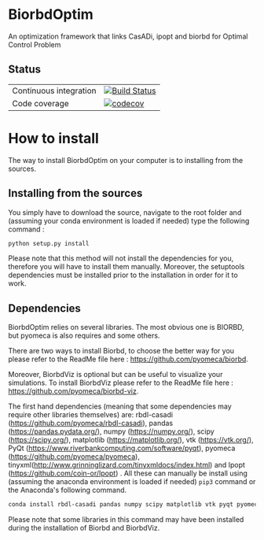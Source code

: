 # BiorbdOptim
An optimization framework that links CasADi, ipopt and biorbd for Optimal Control Problem 

## Status

| | |
|---|---|
| Continuous integration | [![Build Status](https://travis-ci.org/pyomeca/BiorbdOptim.svg?branch=travis)](https://travis-ci.org/pyomeca/BiorbdOptim) |
| Code coverage | [![codecov](https://codecov.io/gh/pyomeca/BiorbdOptim/branch/dev/graph/badge.svg)](https://codecov.io/gh/pyomeca/BiorbdOptim) |

# How to install 
The way to install BiorbdOptim on your computer is to installing from the sources. 

## Installing from the sources 
You simply have to download the source, navigate to the root folder and (assuming your conda environment is loaded if needed) type the following command :
```bash 
python setup.py install
```
Please note that this method will not install the dependencies for you, therefore you will have to install them manually. Moreover, the setuptools dependencies must be installed prior to the installation in order for it to work.

## Dependencies
BiorbdOptim relies on several libraries. The most obvious one is BIORBD, but pyomeca is also requires and some others.  

There are two ways to install Biorbd, to choose the better way for you please refer to the ReadMe file here : https://github.com/pyomeca/biorbd.

Moreover, BiorbdViz is optional but can be useful to visualize your simulations. To install BiorbdViz please refer to the ReadMe file here : https://github.com/pyomeca/biorbd-viz.

The first hand dependencies (meaning that some dependencies may require other libraries themselves) are: rbdl-casadi (https://github.com/pyomeca/rbdl-casadi), pandas (https://pandas.pydata.org/), numpy (https://numpy.org/), scipy (https://scipy.org/), matplotlib (https://matplotlib.org/), vtk (https://vtk.org/), PyQt (https://www.riverbankcomputing.com/software/pyqt), pyomeca (https://github.com/pyomeca/pyomeca), tinyxml(http://www.grinninglizard.com/tinyxmldocs/index.html) and Ipopt (https://github.com/coin-or/Ipopt) . All these can manually be install using (assuming the anaconda environment is loaded if needed) `pip3` command or the Anaconda's following command.
```bash
conda install rbdl-casadi pandas numpy scipy matplotlib vtk pyqt pyomeca tinyxml ipopt -cconda-forge
```
Please note that some libraries in this command may have been installed  during the installation of Biorbd and BiorbdViz. 
